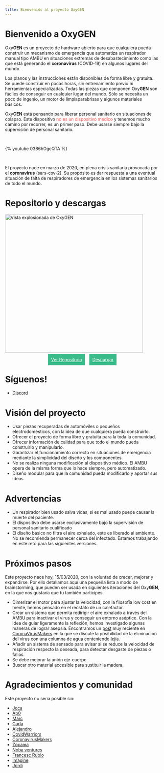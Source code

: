 ```yaml
---
title: Bienvenido al proyecto OxyGEN
---
```


# Bienvenido a OxyGEN

Oxy**GEN** es un proyecto de hardware abierto para que cualquiera pueda construir un mecanismo de emergencia que automatiza un respirador manual tipo AMBU en situaciones extremas de desabastecimiento como las que está generando el **coronavirus** (COVID-19) en algunos lugares del mundo.

Los planos y las instrucciones están disponibles de forma libre y gratuita. Se puede construir en pocas horas, sin entrenamiento previo ni herramientas especializadas. Todas las piezas que componen Oxy**GEN** son fáciles de conseguir en cualquier lugar del mundo. Sólo se necesita un poco de ingenio, un motor de limpiaparabrisas y algunos materiales básicos.

<p>Oxy<strong>GEN</strong> está pensando para liberar personal sanitario en situaciones de colapso. Este dispositivo <span class="danger" style="color: #fb4949;">no es un dispositivo médico</span> y tenemos mucho camino por recorrer, es un primer paso. Debe usarse siempre bajo la supervisión de personal sanitario.</p>

<br/>

{% youtube 0386hOgcQTA %}

<br/>

El proyecto nace en marzo de 2020, en plena crisis sanitaria provocada por el **coronavirus** (sars-cov-2). Su propósito es dar respuesta a una eventual situación de falta de respiradores de emergencia en los sistemas sanitarios de todo el mundo.

# Repositorio y descargas

<img src="/es/images/oxygen-explo-view.png" width="450" alt="Vista explosionada de OxyGEN">

<!-- <p style="text-align: center;">
<a href="https://github.com/ProtofyTeam/OxyGEN" target="_blank" rel="noopener" style="padding: 10px; margin-right: 5px; background-color: #3abc8a; color: white;">Ver Repositorio<span style="background-color:#fb4949; padding:3px; font-size:10px;">nuevo</span></a>
<a href="https://github.com/ProtofyTeam/OxyGEN/archive/master.zip" target="_blank" rel="noopener" style="padding: 10px; margin-left: 5px; background-color: #3abc8a; color: white;">Descargar <span style="background-color:#fb4949; padding:3px; font-size:10px;">nuevo</span></a></p> -->

<p style="text-align: center;">
<a href="https://github.com/ProtofyTeam/OxyGEN" target="_blank" rel="noopener" style="padding: 10px; margin-right: 5px; background-color: #3abc8a; color: white;">Ver Repositorio</a>
<a href="https://github.com/ProtofyTeam/OxyGEN/archive/master.zip" target="_blank" rel="noopener" style="padding: 10px; margin-left: 5px; background-color: #3abc8a; color: white;">Descargar</a></p>

# Síguenos!

- [Discord](https://discord.gg/yyYQxEG)

# Visión del proyecto

- Usar piezas recuperadas de automóviles o pequeños electrodomésticos, con la idea de que cualquiera pueda construirlo.
- Ofrecer el proyecto de forma libre y gratuita para la toda la comunidad.
- Ofrecer información de calidad para que todo el mundo pueda construirlo y manipularlo.
- Garantizar el funcionamiento correcto en situaciones de emergencia mediante la simplicidad del diseño y los componentes.
- No se realiza ninguna modificación al dispositivo médico. El AMBU opera de la misma forma que lo hace siempre, pero automatizado.
- Diseño modular para que la comunidad pueda modificarlo y aportar sus ideas.

# Advertencias

- Un respirador bien usado salva vidas, si es mal usado puede causar la muerte del paciente.
- El dispositivo debe usarse exclusivamente bajo la supervisión de personal sanitario cualificado
- El diseño básico no filtra el aire exhalado, este es liberado al ambiente. No se recomienda permanecer cerca del infectado. Estamos trabajando en este reto para las siguientes versiones.

# Próximos pasos

Este proyecto nace hoy, 15/03/2020, con la voluntad de crecer, mejorar y expandirse. Por ello detallamos aquí una pequeña lista a modo de brainstorming, que pueden ser usada en siguientes iteraciones del Oxy**GEN**, en la que nos gustaría que tu también participes.

- Dimerizar el motor para ajustar la velocidad, con la filosofía low cost en mente, hemos pensado en el reóstato de un calefactor.
- Crear un sistema que permita redirigir el aire exhalado a través del AMBU para inactivar el virus y conseguir un entorno aséptico.
  Con la idea de guiar ligeramente la reflexión, hemos investigado algunas maneras de lograr asepsia. Encontramos un [post](https://foro.coronavirusmakers.org/index.php?p=/discussion/24/alternativas-para-filtro-antiviral-a-la-salida-del-ambu#latest) muy reciente en [CoronaVirusMakers](https://foro.coronavirusmakers.org/) en la que se discute la posibilidad de la eliminación del virus con una columna de agua conteniendo lejía.
- Añadir un sistema de sensado para avisar si se reduce la velocidad de respiración respecto la deseada, para detectar desgaste de piezas o fallos.
- Se debe mejorar la unión eje-cuerpo.
- Buscar otro material accesible para sustituir la madera.

# Agradecimientos y comunidad

Este proyecto no sería posible sin:

- [Joca](https://www.linkedin.com/in/jcarlosn/)
- [Ap0](https://linkedin.com/in/noemi-blázquez-b0034732)
- [Marc](https://www.linkedin.com/in/marc-watine/)
- [Carla](https://www.linkedin.com/in/carla-w-535719130/)
- [Alejandro](https://www.linkedin.com/in/alejandrorosasdev/)
- [CovidWarriors](https://www.covidwarriors.io/)
- [CoronavirusMakers](https://foro.coronavirusmakers.org/)
- [Zocama](https://www.zocama.com)
- [Noba ventures](https://www.nobaventures.com/)
- [Francesc Rubio](https://instagram.com/nordtaller)
- [Imagine](https://imagine.cc/)
- [Jordi](https://es.linkedin.com/in/jordi-condom-tibau-9616611a4)
